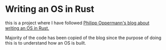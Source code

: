# Writing an OS in Rust

this is a project where I have followed [Philipp Oppermann's blog about writing an OS in Rust.](https://os.phil-opp.com/)

Majority of the code has been copied of the blog since the purpose of doing this is to understand how an OS is built.
